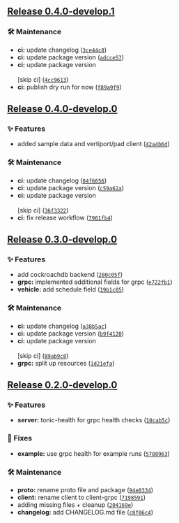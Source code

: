 ## [Release 0.4.0-develop.1](https://github.com/Arrow-air/svc-storage/releases/tag/v0.4.0-develop.1)

### 🛠 Maintenance

-  **ci:** update changelog ([`3ce44c8`](https://github.com/Arrow-air/svc-storage/commit/3ce44c8b5ba61b759322bff55ce3791c29e78a95))
-  **ci:** update package version ([`adcce57`](https://github.com/Arrow-air/svc-storage/commit/adcce57e63719284cdd21dc53576d617d5c4cb57))
-  **ci:** update package version<br/><br/>[skip ci] ([`4cc9613`](https://github.com/Arrow-air/svc-storage/commit/4cc96136955bcd9d7d090e6d52e5f4af25bec753))
-  **ci:** publish dry run for now ([`f89a9f9`](https://github.com/Arrow-air/svc-storage/commit/f89a9f9ce8e8d69a6996774ee1f5ba1f8f7ba84e))

## [Release 0.4.0-develop.0](https://github.com/Arrow-air/svc-storage/releases/tag/v0.4.0-develop.0)

### ✨ Features

- added sample data and vertiport/pad client ([`42a4b6d`](https://github.com/Arrow-air/svc-storage/commit/42a4b6d0c18778c8159af716954b523b27e5f038))

### 🛠 Maintenance

-  **ci:** update changelog ([`84f6656`](https://github.com/Arrow-air/svc-storage/commit/84f665643a2149f44ae83167d00df094a020c8e1))
-  **ci:** update package version ([`c59a62a`](https://github.com/Arrow-air/svc-storage/commit/c59a62a3381b5a54fe105a262a170bbc4aa36b9e))
-  **ci:** update package version<br/><br/>[skip ci] ([`36f3322`](https://github.com/Arrow-air/svc-storage/commit/36f33229f926fd86553ac3e590751c588e183874))
-  **ci:** fix release workflow ([`7961fb4`](https://github.com/Arrow-air/svc-storage/commit/7961fb425253c53c9076ea3c6ee763a17bea79f5))

## [Release 0.3.0-develop.0](https://github.com/Arrow-air/svc-storage/releases/tag/v0.3.0-develop.0)

### ✨ Features

- add cockroachdb backend ([`280c05f`](https://github.com/Arrow-air/svc-storage/commit/280c05f4cb513c3a8bc8ac38477cb2859832c590))
-  **grpc:** implemented additional fields for grpc ([`e722fb1`](https://github.com/Arrow-air/svc-storage/commit/e722fb189299be5e2547cac1e5f4310503067828))
-  **vehicle:** add schedule field ([`19b1c05`](https://github.com/Arrow-air/svc-storage/commit/19b1c05d4968b29c5d7666442ee03421b90036a3))

### 🛠 Maintenance

-  **ci:** update changelog ([`a38b5ac`](https://github.com/Arrow-air/svc-storage/commit/a38b5acf04e6ea5b079fa3f115c9832b3576d8ea))
-  **ci:** update package version ([`b9f4120`](https://github.com/Arrow-air/svc-storage/commit/b9f4120da3a6d2d4bf15dc1f8d91b7967493f928))
-  **ci:** update package version<br/><br/>[skip ci] ([`89ab9c8`](https://github.com/Arrow-air/svc-storage/commit/89ab9c84edf4faba8281316a0c143292f72f5b85))
-  **grpc:** split up resources ([`1d21efa`](https://github.com/Arrow-air/svc-storage/commit/1d21efae4f9299885c08585c0c93f3b12b2d81b4))

## [Release 0.2.0-develop.0](https://github.com/Arrow-air/svc-storage/releases/tag/v0.2.0-develop.0)

### ✨ Features

-  **server:** tonic-health for grpc health checks ([`10cab5c`](https://github.com/Arrow-air/svc-storage/commit/10cab5cd839c899deb084a0696de45b466636afe))

### 🐛 Fixes

-  **example:** use grpc health for example runs ([`5788963`](https://github.com/Arrow-air/svc-storage/commit/5788963b3ba944bfa66a96d66bf6b993cd8a95d1))

### 🛠 Maintenance

-  **proto:** rename proto file and package ([`94e0334`](https://github.com/Arrow-air/svc-storage/commit/94e03345dcb445fae4d1efbb3964eb9dd1cc9802))
-  **client:** rename client to client-grpc ([`7198591`](https://github.com/Arrow-air/svc-storage/commit/7198591255ec65fa8553072e51481f500ab44f7b))
- adding missing files + cleanup ([`204169e`](https://github.com/Arrow-air/svc-storage/commit/204169e3ccbf523991356f38a0b28701b852e3f6))
-  **changelog:** add CHANGELOG.md file ([`c8f06c4`](https://github.com/Arrow-air/svc-storage/commit/c8f06c415981a9e463d756ec98a939789de29b2d))
